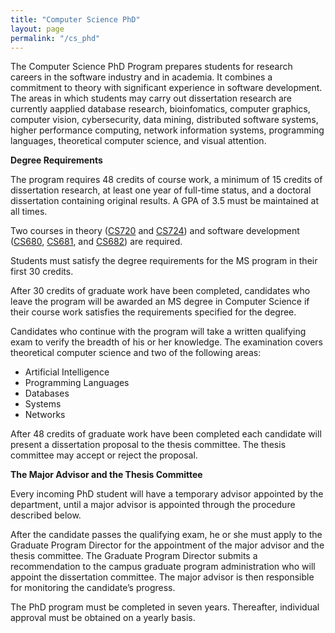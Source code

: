 ```yaml
---
title: "Computer Science PhD"
layout: page
permalink: "/cs_phd"
---
```


The Computer Science PhD Program prepares students for research careers in the software industry and in academia. It combines a commitment to theory with significant experience in software development. The areas in which students may carry out dissertation research are currently aapplied database research, bioinfomatics, computer graphics, computer vision, cybersecurity, data mining, distributed software systems, higher performance computing, network information systems, programming languages, theoretical computer science, and visual attention.

**Degree Requirements**

The program requires 48 credits of course work, a minimum of 15 credits of dissertation research, at least one year of full-time status, and a doctoral dissertation containing original results. A GPA of 3.5 must be maintained at all times.

Two courses in theory ([CS720]({{site.baseurl}}/academics/courses/CS720) and [CS724]({{site.baseurl}}/academics/courses/CS724)) and software development ([CS680]({{site.baseurl}}/academics/courses/CS680), [CS681]({{site.baseurl}}/academics/courses/CS681), and [CS682]({{site.baseurl}}/academics/courses/CS682)) are required.

Students must satisfy the degree requirements for the MS program in their first 30 credits.

After 30 credits of graduate work have been completed, candidates who leave the program will be awarded an MS degree in Computer Science if their course work satisfies the requirements specified for the degree.

Candidates who continue with the program will take a written qualifying exam to verify the breadth of his or her knowledge. The examination covers theoretical computer science and two of the following areas:

- Artificial Intelligence 
- Programming Languages
- Databases
- Systems
- Networks

After 48 credits of graduate work have been completed each candidate will present a dissertation proposal to the thesis committee. The thesis committee may accept or reject the proposal.

**The Major Advisor and the Thesis Committee**

Every incoming PhD student will have a temporary advisor appointed by the department, until a major advisor is appointed through the procedure described below.

After the candidate passes the qualifying exam, he or she must apply to the Graduate Program Director for the appointment of the major advisor and the thesis committee. The Graduate Program Director submits a recommendation to the campus graduate program administration who will appoint the dissertation committee. The major advisor is then responsible for monitoring the candidate’s progress.

The PhD program must be completed in seven years. Thereafter, individual approval must be obtained on a yearly basis.
